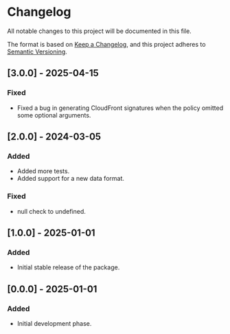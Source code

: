 # Changelog

All notable changes to this project will be documented in this file.

The format is based on [Keep a Changelog](https://keepachangelog.com/en/1.0.0/),
and this project adheres to [Semantic Versioning](https://semver.org/spec/v2.0.0.html).

## [3.0.0] - 2025-04-15
### Fixed
- Fixed a bug in generating CloudFront signatures when the policy omitted some optional arguments.

## [2.0.0] - 2024-03-05
### Added
- Added more tests.
- Added support for a new data format.

### Fixed
- null check to undefined.

## [1.0.0] - 2025-01-01
### Added
- Initial stable release of the package.

## [0.0.0] - 2025-01-01
### Added
- Initial development phase.